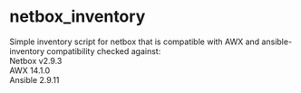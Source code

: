 # netbox_inventory
Simple inventory script for netbox that is compatible with AWX and ansible-inventory
compatibility checked against:  
Netbox v2.9.3  
AWX 14.1.0  
Ansible 2.9.11  
